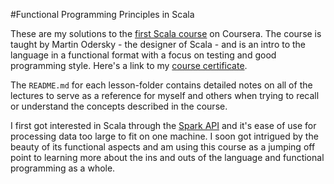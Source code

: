 #Functional Programming Principles in Scala

These are my solutions to the [first Scala course](https://www.coursera.org/learn/progfun1) on Coursera. The course is taught by Martin Odersky - the designer of Scala - and is an intro to the language in a functional format with a focus on testing and good programming style. Here's a link to my [course certificate](https://www.coursera.org/account/accomplishments/certificate/Z9HCN9VZQED7). 

The ```README.md``` for each lesson-folder contains detailed notes on all of the lectures to serve as a reference for myself and others when trying to recall or understand the concepts described in the course.

I first got interested in Scala through the [Spark API](http://spark.apache.org) and it's ease of use for processing data too large to fit on one machine. I soon got intrigued by the beauty of its functional aspects and am using this course as a jumping off point to learning more about the ins and outs of the language and functional programming as a whole.
